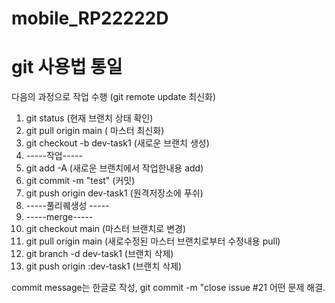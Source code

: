 # mobile_RP22222D

# git 사용법 통일

다음의 과정으로 작업 수행 (git remote update 최신화)
1. git status  (현재 브랜치 상태 확인)
1. git pull origin main ( 마스터 최신화)
1. git checkout -b dev-task1 (새로운 브랜치 생성)
1. -----작업-----
1. git add -A (새로운 브랜치에서 작업한내용 add)
1. git commit -m "test" (커밋)
1. git push origin dev-task1 (원격저장소에 푸쉬)
1. -----풀리퀘생성 -----
1. -----merge-----
1. git checkout main (마스터 브랜치로 변경)
1. git pull origin main (새로수정된 마스터 브랜치로부터 수정내용  pull)
1. git branch -d dev-task1 (브랜치 삭제)
1. git push origin :dev-task1 (브랜치 삭제)

commit message는 한글로 작성,
git commit -m "close issue #21 어떤 문제 해결.
